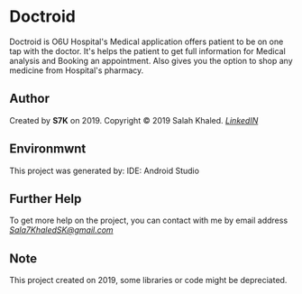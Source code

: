 # Doctroid
Doctroid is O6U Hospital's Medical application offers patient to be on one tap with the doctor. It's helps the patient to get full information for Medical analysis and Booking an appointment. Also gives you the option to shop any medicine from Hospital's pharmacy.
## Author
Created by **S7K** on 2019.
Copyright © 2019 Salah Khaled. [*LinkedIN*](Https://www.linkedin.com/in/sala7khaled/)

## Environmwnt
This project was generated by:
IDE: Android Studio

## Further Help
To get more help on the project, you can contact with me by email address *Sala7KhaledSK@gmail.com*

## Note
This project created on 2019, some libraries or code might be depreciated.
